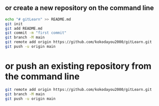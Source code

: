 ## or create a new repository on the command line
``` bash
echo "# gitLearn" >> README.md
git init
git add README.md
git commit -m "first commit"
git branch -M main
git remote add origin https://github.com/kokodayou2000/gitLearn.git
git push -u origin main
```

# or push an existing repository from the command line
``` bash
git remote add origin https://github.com/kokodayou2000/gitLearn.git
git branch -M main
git push -u origin main
```